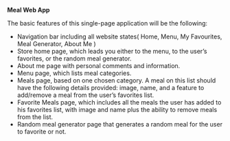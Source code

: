 **Meal Web App**

The basic features of this single-page application will be the following:

- Navigation bar including all website states( Home, Menu, My Favourites, Meal Generator, About
Me )
- Store home page, which leads you either to the menu, to the user’s favorites, or the
random meal generator.
- About me page with personal comments and information.
- Menu page, which lists meal categories.
- Meals page, based on one chosen category. A meal on this list should have the following details
provided: image, name, and a feature to add/remove a meal from the user’s favorites list.
- Favorite Meals page, which includes all the meals the user has added to his favorites list,
with image and name plus the ability to remove meals from the list.
- Random meal generator page that generates a random meal for the user to favorite or not.
